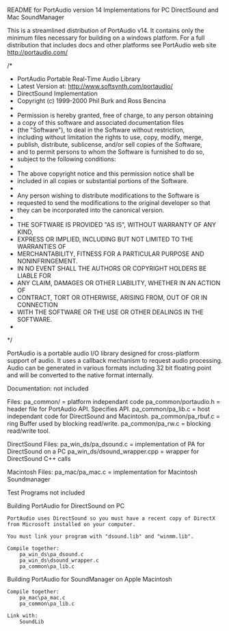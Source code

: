 README for PortAudio version 14
Implementations for PC DirectSound and Mac SoundManager

This is a streamlined distribution of PortAudio v14. 
It contains only the minimum files necessary for building on a windows platform.
For a full distribution that includes docs and other platforms see PortAudio web site
http://portaudio.com/


/*
 * PortAudio Portable Real-Time Audio Library
 * Latest Version at: http://www.softsynth.com/portaudio/
 * DirectSound Implementation
 * Copyright (c) 1999-2000 Phil Burk and Ross Bencina
 *
 * Permission is hereby granted, free of charge, to any person obtaining
 * a copy of this software and associated documentation files
 * (the "Software"), to deal in the Software without restriction,
 * including without limitation the rights to use, copy, modify, merge,
 * publish, distribute, sublicense, and/or sell copies of the Software,
 * and to permit persons to whom the Software is furnished to do so,
 * subject to the following conditions:
 *
 * The above copyright notice and this permission notice shall be
 * included in all copies or substantial portions of the Software.
 *
 * Any person wishing to distribute modifications to the Software is
 * requested to send the modifications to the original developer so that
 * they can be incorporated into the canonical version.
 *
 * THE SOFTWARE IS PROVIDED "AS IS", WITHOUT WARRANTY OF ANY KIND,
 * EXPRESS OR IMPLIED, INCLUDING BUT NOT LIMITED TO THE WARRANTIES OF
 * MERCHANTABILITY, FITNESS FOR A PARTICULAR PURPOSE AND NONINFRINGEMENT.
 * IN NO EVENT SHALL THE AUTHORS OR COPYRIGHT HOLDERS BE LIABLE FOR
 * ANY CLAIM, DAMAGES OR OTHER LIABILITY, WHETHER IN AN ACTION OF
 * CONTRACT, TORT OR OTHERWISE, ARISING FROM, OUT OF OR IN CONNECTION
 * WITH THE SOFTWARE OR THE USE OR OTHER DEALINGS IN THE SOFTWARE.
 *
 */

PortAudio is a portable audio I/O library designed for cross-platform
support of audio. It uses a callback mechanism to request audio processing.
Audio can be generated in various formats including 32 bit floating point
and will be converted to the native format internally.

Documentation:
    not included

Files:
    pa_common/              = platform independant code
    pa_common/portaudio.h   = header file for PortAudio API. Specifies API.
    pa_common/pa_lib.c      = host independant code for DirectSound and Macintosh.
    pa_common/pa_rbuf.c     = ring Buffer used by blocking read/write.
    pa_common/pa_rw.c       = blocking read/write tool.

DirectSound Files:
    pa_win_ds/pa_dsound.c   = implementation of PA for DirectSound on a PC
    pa_win_ds/dsound_wrapper.cpp = wrapper for DirectSound C++ calls

Macintosh Files:
    pa_mac/pa_mac.c         = implementation for Macintosh Soundmanager

Test Programs
    not included
    
Building PortAudio for DirectSound on PC

    PortAudio uses DirectSound so you must have a recent copy of DirectX
    from Microsoft installed on your computer.

    You must link your program with "dsound.lib" and "winmm.lib".

    Compile together:
        pa_win_ds\pa_dsound.c
        pa_win_ds\dsound_wrapper.c
        pa_common\pa_lib.c

Building PortAudio for SoundManager on Apple Macintosh

    Compile together:
        pa_mac\pa_mac.c
        pa_common\pa_lib.c

    Link with:
        SoundLib

